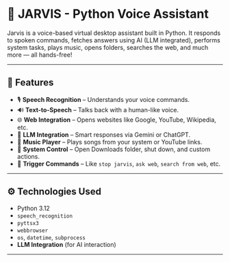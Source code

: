 # 🧠 JARVIS - Python Voice Assistant

Jarvis is a voice-based virtual desktop assistant built in Python. It responds to spoken commands, fetches answers using AI (LLM integrated), performs system tasks, plays music, opens folders, searches the web, and much more — all hands-free!

---

## 📌 Features

- 🎙️ **Speech Recognition** – Understands your voice commands.
- 🔊 **Text-to-Speech** – Talks back with a human-like voice.
- 🌐 **Web Integration** – Opens websites like Google, YouTube, Wikipedia, etc.
- 🧠 **LLM Integration** – Smart responses via Gemini or ChatGPT.
- 🎵 **Music Player** – Plays songs from your system or YouTube links.
- 📁 **System Control** – Open Downloads folder, shut down, and custom actions.
- 🔐 **Trigger Commands** – Like `stop jarvis`, `ask web`, `search from web`, etc.

---

## ⚙️ Technologies Used

- Python 3.12
- `speech_recognition`
- `pyttsx3`
- `webbrowser`
- `os`, `datetime`, `subprocess`
- **LLM Integration** (for AI interaction)

---
